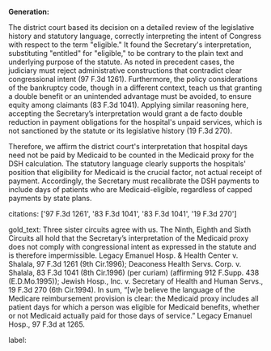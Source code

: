 **Generation:**

The district court based its decision on a detailed review of the legislative history and statutory language, correctly interpreting the intent of Congress with respect to the term "eligible." It found the Secretary's interpretation, substituting "entitled" for "eligible," to be contrary to the plain text and underlying purpose of the statute. As noted in precedent cases, the judiciary must reject administrative constructions that contradict clear congressional intent (97 F.3d 1261). Furthermore, the policy considerations of the bankruptcy code, though in a different context, teach us that granting a double benefit or an unintended advantage must be avoided, to ensure equity among claimants (83 F.3d 1041). Applying similar reasoning here, accepting the Secretary’s interpretation would grant a de facto double reduction in payment obligations for the hospital's unpaid services, which is not sanctioned by the statute or its legislative history (19 F.3d 270).

Therefore, we affirm the district court's interpretation that hospital days need not be paid by Medicaid to be counted in the Medicaid proxy for the DSH calculation. The statutory language clearly supports the hospitals' position that eligibility for Medicaid is the crucial factor, not actual receipt of payment. Accordingly, the Secretary must recalibrate the DSH payments to include days of patients who are Medicaid-eligible, regardless of capped payments by state plans.

citations: ['97 F.3d 1261', '83 F.3d 1041', '83 F.3d 1041', '19 F.3d 270']

gold_text: Three sister circuits agree with us. The Ninth, Eighth and Sixth Circuits all hold that the Secretary’s interpretation of the Medicaid proxy does not comply with congressional intent as expressed in the statute and is therefore impermissible. Legacy Emanuel Hosp. & Health Center v. Shalala, 97 F.3d 1261 (9th Cir.1996); Deaconess Health Servs. Corp. v. Shalala, 83 F.3d 1041 (8th Cir.1996) (per curiam) (affirming 912 F.Supp. 438 (E.D.Mo.1995)); Jewish Hosp., Inc. v. Secretary of Health and Human Servs., 19 F.3d 270 (6th Cir.1994). In sum, “[w]e believe the language of the Medicare reimbursement provision is clear: the Medicaid proxy includes all patient days for which a person was eligible for Medicaid benefits, whether or not Medicaid actually paid for those days of service.” Legacy Emanuel Hosp., 97 F.3d at 1265.

label: 